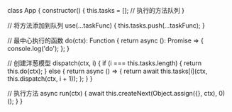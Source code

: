 class App {
  constructor() {
    this.tasks = []; // 执行的方法队列
  }
  
  // 将方法添加到队列
  use(...taskFunc) {
    this.tasks.push(...taskFunc);
  }
  
  // 最中心执行的函数
  do(ctx): Function {
    return async (): Promise<void> => {
      console.log('do');
    };
  }
  
  // 创建洋葱模型
  dispatch(ctx, i) {
    if (i === this.tasks.length) {
      return this.do(ctx);
    } else {
      return async () => {
        return await this.tasks[i](ctx, this.dispatch(ctx, i + 1));
      };
    }
  }
  
  // 执行方法
  async run(ctx) {
    await this.createNext(Object.assign({}, ctx), 0)();
  }
}